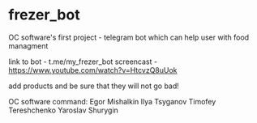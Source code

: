 # frezer_bot
OC software's first project - telegram bot which can help user with food managment

link to bot - t.me/my_frezer_bot
screencast - https://www.youtube.com/watch?v=HtcvzQ8uUok

add products and be sure that they will not go bad!


OC software command:
  Egor Mishalkin 
  Ilya Tsyganov
  Timofey Tereshchenko
  Yaroslav Shurygin

